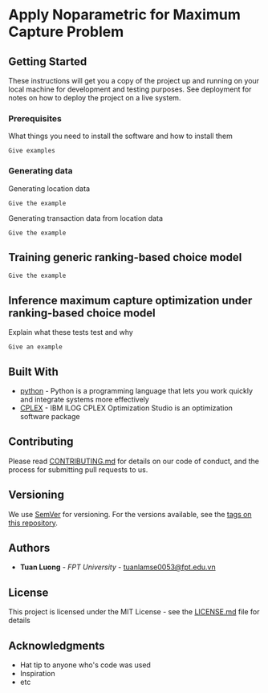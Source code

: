 # Apply Noparametric for Maximum Capture Problem


## Getting Started

These instructions will get you a copy of the project up and running on your local machine for development and testing purposes. See deployment for notes on how to deploy the project on a live system.

### Prerequisites

What things you need to install the software and how to install them

```
Give examples
```

### Generating data

Generating location data

```
Give the example
```

Generating transaction data from location data

```
Give the example
```

## Training generic ranking-based choice model

```
Give the example
```

## Inference maximum capture optimization under ranking-based choice model

Explain what these tests test and why

```
Give an example
```



## Built With

* [python](https://www.python.org//) - Python is a programming language that lets you work quickly
and integrate systems more effectively
* [CPLEX](https://www.ibm.com/developerworks/downloads/ws/ilogcplex/) - IBM ILOG CPLEX Optimization Studio is an optimization software package

## Contributing

Please read [CONTRIBUTING.md](https://gist.github.com/PurpleBooth/b24679402957c63ec426) for details on our code of conduct, and the process for submitting pull requests to us.

## Versioning

We use [SemVer](http://semver.org/) for versioning. For the versions available, see the [tags on this repository](https://github.com/your/project/tags). 

## Authors

* **Tuan Luong** - *FPT University* - [tuanlamse0053@fpt.edu.vn](https://github.com/Tuanlase02874)

## License

This project is licensed under the MIT License - see the [LICENSE.md](LICENSE.md) file for details

## Acknowledgments

* Hat tip to anyone who's code was used
* Inspiration
* etc
